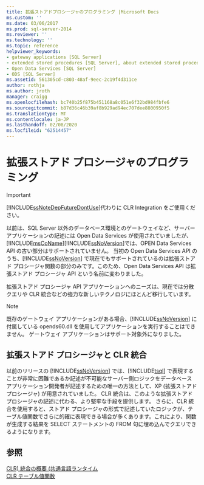 ```yaml
---
title: 拡張ストアドプロシージャのプログラミング |Microsoft Docs
ms.custom: ''
ms.date: 03/06/2017
ms.prod: sql-server-2014
ms.reviewer: ''
ms.technology: ''
ms.topic: reference
helpviewer_keywords:
- gateway applications [SQL Server]
- extended stored procedures [SQL Server], about extended stored procedures
- Open Data Services [SQL Server]
- ODS [SQL Server]
ms.assetid: 561305cd-c803-48af-9eec-2c19f4d311ce
author: rothja
ms.author: jroth
manager: craigg
ms.openlocfilehash: bc740b25f875b451168a8c051e6f32bd984fbfe6
ms.sourcegitcommit: b87d36c46b39af8b929ad94ec707dee8800950f5
ms.translationtype: MT
ms.contentlocale: ja-JP
ms.lasthandoff: 02/08/2020
ms.locfileid: "62514457"
---
```

# <a name="programming-extended-stored-procedures"></a>拡張ストアド プロシージャのプログラミング
    
> [!IMPORTANT]  
>  
  [!INCLUDE[ssNoteDepFutureDontUse](../../includes/ssnotedepfuturedontuse-md.md)]代わりに CLR Integration をご使用ください。  
  
 以前は、SQL Server 以外のデータベース環境とのゲートウェイなど、サーバー アプリケーションの記述には Open Data Services が使用されていましたが、 [!INCLUDE[msCoName](../../includes/msconame-md.md)][!INCLUDE[ssNoVersion](../../includes/ssnoversion-md.md)]では、OPEN Data Services API の古い部分はサポートされていません。 当初の Open Data Services API のうち、[!INCLUDE[ssNoVersion](../../includes/ssnoversion-md.md)] で現在でもサポートされているのは拡張ストアド プロシージャ関数の部分のみです。このため、Open Data Services API は拡張ストアド プロシージャ API という名前に変わりました。  
  
 拡張ストアド プロシージャ API アプリケーションへのニーズは、現在では分散クエリや CLR 統合などの強力な新しいテクノロジにほとんど移行しています。  
  
> [!NOTE]  
>  既存のゲートウェイ アプリケーションがある場合、[!INCLUDE[ssNoVersion](../../includes/ssnoversion-md.md)] に付属している opends60.dll を使用してアプリケーションを実行することはできません。 ゲートウェイ アプリケーションはサポート対象外になりました。  
  
## <a name="extended-stored-procedures-vs-clr-integration"></a>拡張ストアド プロシージャと CLR 統合  
 以前のリリースの [!INCLUDE[ssNoVersion](../../includes/ssnoversion-md.md)] では、[!INCLUDE[tsql](../../includes/tsql-md.md)] で表現することが非常に困難であるか記述が不可能なサーバー側ロジックをデータベース アプリケーション開発者が記述するための唯一の方法として、XP (拡張ストアド プロシージャ) が用意されていました。 CLR 統合は、このような拡張ストアド プロシージャの記述に代わる、より堅牢な手段を提供します。 さらに、CLR 統合を使用すると、ストアド プロシージャの形式で記述していたロジックが、テーブル値関数でさらに的確に表現できる場合が多くあります。これにより、関数が生成する結果を SELECT ステートメントの FROM 句に埋め込んでクエリできるようになります。  
  
## <a name="see-also"></a>参照  
 [CLR&#41; 統合の概要 &#40;共通言語ランタイム](../clr-integration/common-language-runtime-integration-overview.md)   
 [CLR テーブル値関数](../clr-integration-database-objects-user-defined-functions/clr-table-valued-functions.md)  
  
  

